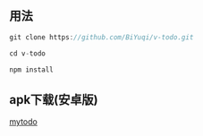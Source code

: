 ## 用法
```javascript
git clone https://github.com/BiYuqi/v-todo.git

cd v-todo

npm install
```
## apk下载(安卓版)
[mytodo](http://pan.baidu.com/s/1jHQ0GbO)
